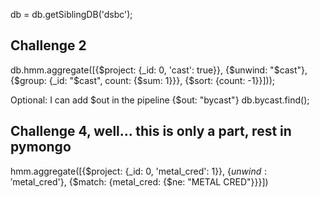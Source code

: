 db = db.getSiblingDB('dsbc');

## Challenge 2

db.hmm.aggregate([{$project: {_id: 0, 'cast': true}}, {$unwind: "$cast"},
    {$group: {_id: "$cast", count: {$sum: 1}}},
    {$sort: {count: -1}}]));

Optional: I can add $out in the pipeline
{$out: "bycast"}
db.bycast.find();

## Challenge 4, well... this is only a part, rest in pymongo
hmm.aggregate([{$project: {_id: 0, 'metal_cred': 1}}, {$unwind: '$metal_cred'}, {$match: {metal_cred: {$ne: "METAL CRED"}}}])

